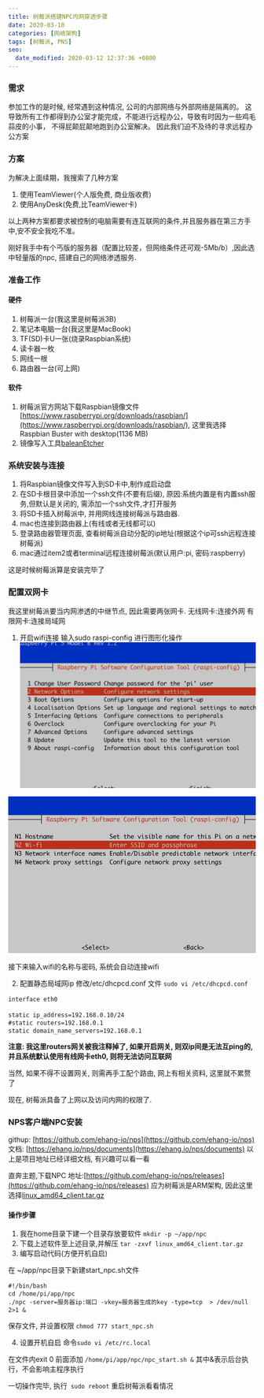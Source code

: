```yaml
---
title: 树莓派搭建NPC内网穿透步骤
date: 2020-03-10
categories: [网络架构]
tags: [树莓派, PNS]
seo:
  date_modified: 2020-03-12 12:37:36 +0800
---
```


### 需求
参加工作的是时候, 经常遇到这种情况, 公司的内部网络与外部网络是隔离的。
这导致所有工作都得到办公室才能完成，不能进行远程办公，导致有时因为一些鸡毛蒜皮的小事， 不得屁颠屁颠地跑到办公室解决。
因此我们迫不及待的寻求远程办公方案

### 方案
为解决上面续期，我搜索了几种方案
1. 使用TeamViewer(个人版免费, 商业版收费)
2. 使用AnyDesk(免费,比TeamViewer卡)

以上两种方案都要求被控制的电脑需要有连互联网的条件,并且服务器在第三方手中,安不安全我吃不准。

刚好我手中有个丐版的服务器（配置比较差，但网络条件还可观-5Mb/b）,因此选中轻量版的npc, 搭建自己的网络渗透服务.

### 准备工作
#### 硬件
1. 树莓派一台(我这里是树莓派3B)
2. 笔记本电脑一台(我这里是MacBook)
3. TF(SD)卡U一张(烧录Raspbian系统)
4. 读卡器一枚
5. 网线一根
6. 路由器一台(可上网)

#### 软件
1. 树莓派官方网站下载Raspbian镜像文件[https://www.raspberrypi.org/downloads/raspbian/](https://www.raspberrypi.org/downloads/raspbian/), 这里我选择Raspbian Buster with desktop(1136 MB)
2. 镜像写入工具[baleanEtcher](https://www.balena.io/etcher/)

### 系统安装与连接
1. 将Raspbian镜像文件写入到SD卡中,制作成启动盘
2. 在SD卡根目录中添加一个ssh文件(不要有后缀), 原因:系统内置是有内置ssh服务,但默认是关闭的, 需添加一个ssh文件,才打开服务
3. 将SD卡插入树莓派中, 并用网线连接树莓派与路由器.
4. mac也连接到路由器上(有线或者无线都可以)
5. 登录路由器管理页面, 查看树莓派自动分配的ip地址(根据这个ip可ssh远程连接树莓派)
6. mac通过item2或者terminal远程连接树莓派(默认用户:pi, 密码:raspberry)

这是时候树莓派算是安装完毕了

### 配置双网卡
我这里树莓派要当内网渗透的中继节点, 因此需要两张网卡.
无线网卡:连接外网
有限网卡:连接局域网

1. 开启wifi连接
  输入sudo raspi-config 进行图形化操作
![wifi设置1.jpg](resources/21FDF25C9CB1FA4A205646229672FCB9.jpg)

![wifi设置2.jpg](resources/B7BABCE3D512DE566268CF6DBEBF9955.jpg)

接下来输入wifi的名称与密码, 系统会自动连接wifi

2. 配置静态局域网ip
修改/etc/dhcpcd.conf 文件
```sudo vi /etc/dhcpcd.conf```

```
interface eth0

static ip_address=192.168.0.10/24
#static routers=192.168.0.1
static domain_name_servers=192.168.0.1
```
**注意: 我这里routers网关被我注释掉了, 如果开启网关, 则双ip间是无法互ping的, 并且系统默认使用有线网卡eth0, 则将无法访问互联网**

当然, 如果不得不设置网关, 则需再手工配个路由, 网上有相关资料, 这里就不累赘了

现在, 树莓派具备了上网以及访问内网的权限了.

### NPS客户端NPC安装
githup: [https://github.com/ehang-io/nps](https://github.com/ehang-io/nps)
文档: [https://ehang.io/nps/documents](https://ehang.io/nps/documents)
以上是项目地址已经详细文档, 有兴趣可以看一看

直奔主题,下载NPC
地址:[https://github.com/ehang-io/nps/releases](https://github.com/ehang-io/nps/releases)
应为树莓派是ARM架构, 因此这里选择[linux_amd64_client.tar.gz](https://github.com/ehang-io/nps/releases/download/v0.26.4/linux_amd64_client.tar.gz)

#### 操作步骤
 1. 我在home目录下建一个目录存放要软件
 ``` mkdir -p ~/app/npc ```
 2. 下载上述软件至上述目录,并解压
 ``` tar -zxvf linux_amd64_client.tar.gz ```
 3. 编写启动代码(方便开机自启)

   在 ~/app/npc目录下新建start_npc.sh文件
 ```
 #!/bin/bash
cd /home/pi/app/npc
./npc -server=服务器ip:端口 -vkey=服务器生成的key -type=tcp  > /dev/null 2>1 &
 ```
保存文件, 并设置权限
``` chmod 777 start_npc.sh ```

4. 设置开机自启
命令```sudo vi /etc/rc.local```

在文件内exit 0 前面添加
```/home/pi/app/npc/npc_start.sh &```
其中&表示后台执行，不会影响主程序执行

一切操作完毕, 执行``` sudo reboot``` 重启树莓派看看情况